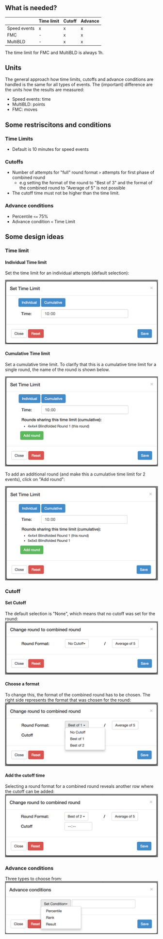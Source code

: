 
## What is needed?
|            |Time limit   | Cutoff  | Advance   |
|---         |---          |---      |---|
|Speed events| x  | x   | x  |
|FMC         | -  | x  | x  |
|MultiBLD    | -  | x  | x  |


The time limit for FMC and MultiBLD is always 1h.

## Units
The general approach how time limits, cutoffs and advance conditions are handled is the same for all types of events.
The (important) difference are the units how the results are measured:

* Speed events: time 
* MultiBLD: points
* FMC: moves

## Some restriscitons and conditions
### Time Limits
* Default is 10 minutes for speed events

### Cutoffs
* Number of attempts for "full" round format `>` attempts for first phase of combined round
    * e.g setting the format of the round to "Best of 3" and the format of the combined round to "Average of 5" is not possible
* The cutoff time must not be higher than the time limit.

### Advance conditions
* Percentile `<=` 75%
* Advance condition `<` Time Limit


## Some design ideas
### Time limit

#### Individual Time limit
Set the time limit for an individual attempts (default selection):

![](images/time-limit-individual.png)

#### Cumulative Time limit
Set a cumulative time limit. To clarify that this is a cumulative time limit for a single round, the name of the round is shown below.

![](images/time-limit-cumulative-1.png)


To add an additional round (and make this a cumulative time limit for 2 events), click on "Add round":

![](images/time-limit-cumulative-2.png)


### Cutoff
#### Set Cutoff
The default selection is "None", which means that no cutoff was set for the round:
![](images/cutoff1.png)

#### Choose a format
To change this, the format of the combined round has to be chosen. The right side represents the format that was chosen for the round:
![](images/cutoff-choose-format.png)

#### Add the cutoff time
Selecting a round format for a combined round reveals another row where the cutoff can be added:
![](images/cutoff-add-result.png)

### Advance conditions
Three types to choose from:
![](images/advance.png)
